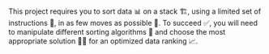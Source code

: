 This project requires you to sort data 📊 on a stack 🏗️, using a limited set of instructions 📜, in as few moves as possible 🎯. To succeed ✅, you will need to manipulate different sorting algorithms 🔄 and choose the most appropriate solution 🤔💡 for an optimized data ranking 📈.
